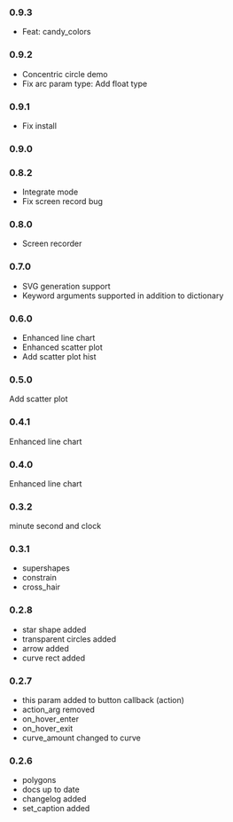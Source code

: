 ### 0.9.3

- Feat: candy_colors

### 0.9.2

- Concentric circle demo
- Fix arc param type: Add float type

### 0.9.1

- Fix install

### 0.9.0

### 0.8.2

- Integrate mode
- Fix screen record bug

### 0.8.0

- Screen recorder

### 0.7.0

- SVG generation support
- Keyword arguments supported in addition to dictionary

### 0.6.0

- Enhanced line chart
- Enhanced scatter plot
- Add scatter plot hist


### 0.5.0


Add scatter plot


### 0.4.1

Enhanced line chart


### 0.4.0


Enhanced line chart


### 0.3.2

minute second and clock

### 0.3.1

- supershapes
- constrain
- cross_hair

### 0.2.8

- star shape added
- transparent circles added
- arrow added
- curve rect added


### 0.2.7

- this param added to button callback (action)
- action_arg removed
- on_hover_enter 
- on_hover_exit 
- curve_amount changed to curve

### 0.2.6

- polygons
- docs up to date
- changelog added
- set_caption added






